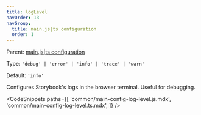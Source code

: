 ```yaml
---
title: logLevel
navOrder: 13
navGroup:
  title: main.js|ts configuration
  order: 1
---
```


Parent: [main.js|ts configuration](./main-config.md)

Type: `'debug' | 'error' | 'info' | 'trace' | 'warn'`

Default: `'info'`

Configures Storybook's logs in the browser terminal. Useful for debugging.

<!-- prettier-ignore-start -->

<CodeSnippets
  paths={[
    'common/main-config-log-level.js.mdx',
    'common/main-config-log-level.ts.mdx',
  ]}
/>

<!-- prettier-ignore-end -->
